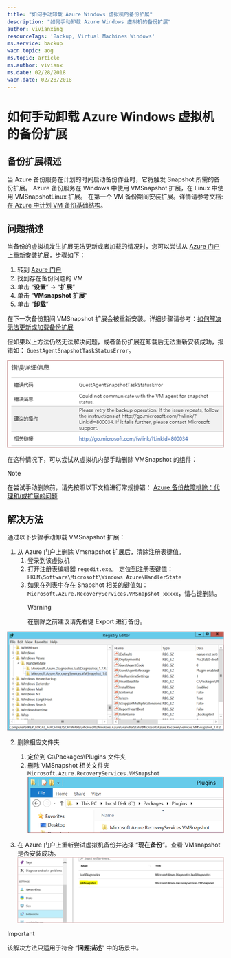 ```yaml
---
title: "如何手动卸载 Azure Windows 虚拟机的备份扩展"
description: "如何手动卸载 Azure Windows 虚拟机的备份扩展"
author: vivianxing
resourceTags: 'Backup, Virtual Machines Windows'
ms.service: backup
wacn.topic: aog
ms.topic: article
ms.author: vivianx
ms.date: 02/28/2018
wacn.date: 02/28/2018
---
```


# 如何手动卸载 Azure Windows 虚拟机的备份扩展

## 备份扩展概述

当 Azure 备份服务在计划的时间启动备份作业时，它将触发 Snapshot 所需的备份扩展。 Azure 备份服务在 Windows 中使用 VMSnapshot 扩展，在 Linux 中使用 VMSnapshotLinux 扩展。 在第一个 VM 备份期间安装扩展。详情请参考文档:[在 Azure 中计划 VM 备份基础结构](/backup/backup-azure-vms-introduction)。

## 问题描述

当备份的虚拟机发生扩展无法更新或者加载的情况时，您可以尝试从 [Azure 门户](https://portal.azure.cn)上重新安装扩展，步骤如下：

1. 转到 [Azure 门户](https://portal.azure.cn)
2. 找到存在备份问题的 VM
3. 单击 “**设置**” -> “**扩展**”
4. 单击 “**VMsnapshot 扩展**”
5. 单击 “**卸载**” 

在下一次备份期间 VMSnapshot 扩展会被重新安装。详细步骤请参考：[如何解决无法更新或加载备份扩展](/backup/backup-azure-troubleshoot-vm-backup-fails-snapshot-timeout#the-backup-extension-fails-to-update-or-load)

但如果以上方法仍然无法解决问题，或者备份扩展在卸载后无法重新安装成功，报错如： `GuestAgentSnapshotTaskStatusError`。

![01](media/aog-backup-howto-uninstall-extension-in-windows-vm-manually/01.png)

在这种情况下，可以尝试从虚拟机内部手动删除 VMSnapshot 的组件：

> [!NOTE]
> 在尝试手动删除前，请先按照以下文档进行常规排错：
> [Azure 备份故障排除：代理和/或扩展的问题](/backup/backup-azure-troubleshoot-vm-backup-fails-snapshot-timeout)

## 解决方法

通过以下步骤手动卸载 VMSnapshot 扩展：

1. 从 Azure 门户上删除 Vmsnapshot 扩展后，清除注册表键值。
    1. 登录到该虚拟机
    2. 打开注册表编辑器 `regedit.exe`。 定位到注册表键值：`HKLM\Software\Microsoft\Windows Azure\HandlerState`
    3. 如果在列表中存在 Snapshot 相关的键值如：`Microsoft.Azure.RecoveryServices.VMSnapshot_xxxxx`，请右键删除。
        > [!WARNING]
        > 在删除之前建议请先右键 Export 进行备份。

![02](media/aog-backup-howto-uninstall-extension-in-windows-vm-manually/02.png)

2. 删除相应文件夹

    1. 定位到 C:\Packages\Plugins 文件夹
    2. 删除 VMSnapshot 相关文件夹`Microsoft.Azure.RecoveryServices.VMSnapshot`
        ![03](media/aog-backup-howto-uninstall-extension-in-windows-vm-manually/03.png)

3. 在 Azure 门户上重新尝试虚拟机备份并选择 “**现在备份**”。查看 VMsnapshot 是否安装成功。
    ![04](media/aog-backup-howto-uninstall-extension-in-windows-vm-manually/04.png)

> [!IMPORTANT]
> 该解决方法只适用于符合 “**问题描述**” 中的场景中。